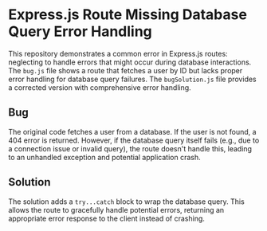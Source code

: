# Express.js Route Missing Database Query Error Handling

This repository demonstrates a common error in Express.js routes: neglecting to handle errors that might occur during database interactions.  The `bug.js` file shows a route that fetches a user by ID but lacks proper error handling for database query failures.  The `bugSolution.js` file provides a corrected version with comprehensive error handling.

## Bug

The original code fetches a user from a database. If the user is not found, a 404 error is returned. However, if the database query itself fails (e.g., due to a connection issue or invalid query), the route doesn't handle this, leading to an unhandled exception and potential application crash. 

## Solution

The solution adds a `try...catch` block to wrap the database query.  This allows the route to gracefully handle potential errors, returning an appropriate error response to the client instead of crashing.